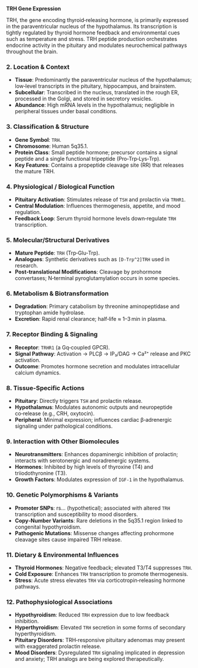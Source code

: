 **TRH Gene Expression**

TRH, the gene encoding thyroid‑releasing hormone, is primarily expressed in the paraventricular nucleus of the hypothalamus. Its transcription is tightly regulated by thyroid hormone feedback and environmental cues such as temperature and stress. TRH peptide production orchestrates endocrine activity in the pituitary and modulates neurochemical pathways throughout the brain.

### 2. Location & Context
- **Tissue**: Predominantly the paraventricular nucleus of the hypothalamus; low‑level transcripts in the pituitary, hippocampus, and brainstem.  
- **Subcellular**: Transcribed in the nucleus, translated in the rough ER, processed in the Golgi, and stored in secretory vesicles.  
- **Abundance**: High mRNA levels in the hypothalamus; negligible in peripheral tissues under basal conditions.

### 3. Classification & Structure
- **Gene Symbol**: `TRH`.  
- **Chromosome**: Human 5q35.1.  
- **Protein Class**: Small peptide hormone; precursor contains a signal peptide and a single functional tripeptide (Pro‑Trp‑Lys‑Trp).  
- **Key Features**: Contains a propeptide cleavage site (RR) that releases the mature TRH.

### 4. Physiological / Biological Function
- **Pituitary Activation**: Stimulates release of `TSH` and prolactin via `TRHR1`.  
- **Central Modulation**: Influences thermogenesis, appetite, and mood regulation.  
- **Feedback Loop**: Serum thyroid hormone levels down‑regulate `TRH` transcription.

### 5. Molecular/Structural Derivatives
- **Mature Peptide**: `TRH` (Trp‑Glu‑Trp).  
- **Analogues**: Synthetic derivatives such as `[D-Trp^2]TRH` used in research.  
- **Post‑translational Modifications**: Cleavage by prohormone convertases; N‑terminal pyroglutamylation occurs in some species.

### 6. Metabolism & Biotransformation
- **Degradation**: Primary catabolism by threonine aminopeptidase and tryptophan amide hydrolase.  
- **Excretion**: Rapid renal clearance; half‑life ≈ 1–3 min in plasma.

### 7. Receptor Binding & Signaling
- **Receptor**: `TRHR1` (a Gq‑coupled GPCR).  
- **Signal Pathway**: Activation → PLCβ → IP₃/DAG → Ca²⁺ release and PKC activation.  
- **Outcome**: Promotes hormone secretion and modulates intracellular calcium dynamics.

### 8. Tissue‑Specific Actions
- **Pituitary**: Directly triggers `TSH` and prolactin release.  
- **Hypothalamus**: Modulates autonomic outputs and neuropeptide co‑release (e.g., CRH, oxytocin).  
- **Peripheral**: Minimal expression; influences cardiac β‑adrenergic signaling under pathological conditions.

### 9. Interaction with Other Biomolecules
- **Neurotransmitters**: Enhances dopaminergic inhibition of prolactin; interacts with serotonergic and noradrenergic systems.  
- **Hormones**: Inhibited by high levels of thyroxine (T4) and triiodothyronine (T3).  
- **Growth Factors**: Modulates expression of `IGF‑1` in the hypothalamus.

### 10. Genetic Polymorphisms & Variants
- **Promoter SNPs**: rs... (hypothetical); associated with altered `TRH` transcription and susceptibility to mood disorders.  
- **Copy‑Number Variants**: Rare deletions in the 5q35.1 region linked to congenital hypothyroidism.  
- **Pathogenic Mutations**: Missense changes affecting prohormone cleavage sites cause impaired TRH release.

### 11. Dietary & Environmental Influences
- **Thyroid Hormones**: Negative feedback; elevated T3/T4 suppresses `TRH`.  
- **Cold Exposure**: Enhances `TRH` transcription to promote thermogenesis.  
- **Stress**: Acute stress elevates `TRH` via corticotropin‑releasing hormone pathways.

### 12. Pathophysiological Associations
- **Hypothyroidism**: Reduced `TRH` expression due to low feedback inhibition.  
- **Hyperthyroidism**: Elevated `TRH` secretion in some forms of secondary hyperthyroidism.  
- **Pituitary Disorders**: TRH‑responsive pituitary adenomas may present with exaggerated prolactin release.  
- **Mood Disorders**: Dysregulated `TRH` signaling implicated in depression and anxiety; TRH analogs are being explored therapeutically.
